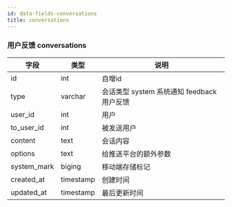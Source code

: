 ```yaml
---
id: data-fields-conversations
title: conversations
---
```


### 用户反馈 conversations

| 字段 | 类型 | 说明 |
| ------ | ------ | ------ |
| id | int | 自增id |
| type | varchar | 会话类型 system 系统通知 feedback 用户反馈 |
| user_id | int | 用户 |
| to_user_id | int | 被发送用户 |
| content | text | 会话内容 |
| options | text | 给推送平台的额外参数 |
| system_mark | biging | 移动端存储标记 |
| created_at | timestamp | 创建时间 |
| updated_at | timestamp | 最后更新时间 |

